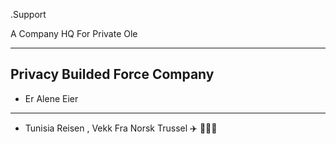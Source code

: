 .Support

A Company HQ For 
Private Ole

----------
Privacy Builded
Force Company
---------

- Er Alene Eier


-------

- Tunisia Reisen , Vekk Fra Norsk
  Trussel
  ✈️ 👨🏻‍💼 

